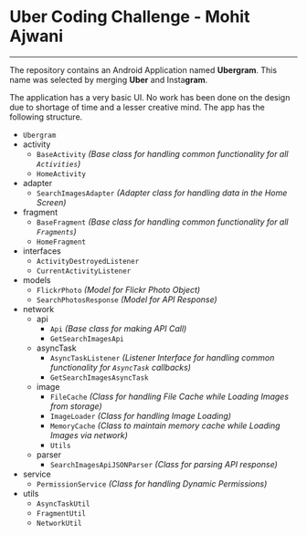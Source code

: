 # Uber Coding Challenge - Mohit Ajwani
---
The repository contains an Android Application named **Ubergram**. This name was selected 
by merging **Uber** and Insta**gram**.

The application has a very basic UI. No work has been done on the design due to shortage of 
time and a lesser creative mind. The app has the following structure.

* `Ubergram`
* activity
    * `BaseActivity` *(Base class for handling common functionality for all `Activities`)*
    * `HomeActivity`
* adapter
    * `SearchImagesAdapter` *(Adapter class for handling data in the Home Screen)*
* fragment
    * `BaseFragment` *(Base class for handling common functionality for all `Fragments`)*
    * `HomeFragment`
* interfaces
    * `ActivityDestroyedListener`
    * `CurrentActivityListener`
* models
    * `FlickrPhoto` *(Model for Flickr Photo Object)*
    * `SearchPhotosResponse` *(Model for API Response)*
* network
    * api
        * `Api` *(Base class for making API Call)*
        * `GetSearchImagesApi`
    * asyncTask
        * `AsyncTaskListener` *(Listener Interface for handling common functionality for `AsyncTask` callbacks)*
        * `GetSearchImagesAsyncTask`
    * image
        * `FileCache` *(Class for handling File Cache while Loading Images from storage)*
        * `ImageLoader` *(Class for handling Image Loading)*
        * `MemoryCache` *(Class to maintain memory cache while Loading Images via network)*
        * `Utils`
    * parser
        * `SearchImagesApiJSONParser` *(Class for parsing API response)*
* service
    * `PermissionService` *(Class for handling Dynamic Permissions)*
* utils
    * `AsyncTaskUtil`
    * `FragmentUtil`
    * `NetworkUtil`